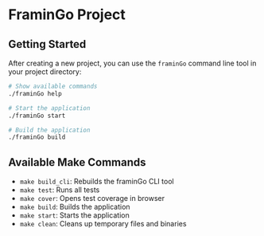 # FraminGo Project

## Getting Started

After creating a new project, you can use the `framinGo` command line tool in your project directory:

```bash
# Show available commands
./framinGo help

# Start the application
./framinGo start

# Build the application
./framinGo build
```

## Available Make Commands

- `make build_cli`: Rebuilds the framinGo CLI tool
- `make test`: Runs all tests
- `make cover`: Opens test coverage in browser
- `make build`: Builds the application
- `make start`: Starts the application
- `make clean`: Cleans up temporary files and binaries
